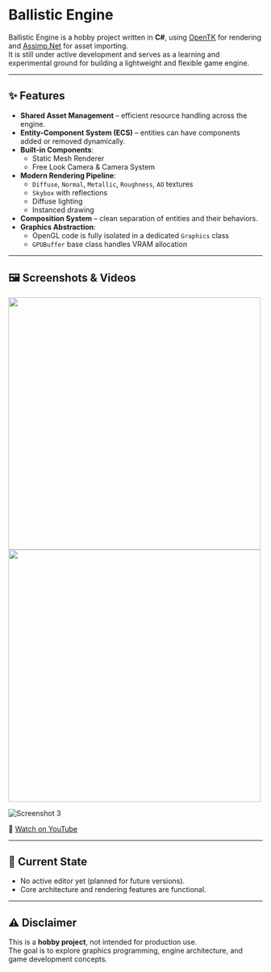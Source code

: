 # Ballistic Engine

Ballistic Engine is a hobby project written in **C#**, using [OpenTK](https://opentk.net/) for rendering and [Assimp.Net](https://github.com/assimp/assimp-net) for asset importing.  
It is still under active development and serves as a learning and experimental ground for building a lightweight and flexible game engine.

---

## ✨ Features

- **Shared Asset Management** – efficient resource handling across the engine.
- **Entity-Component System (ECS)** – entities can have components added or removed dynamically.
- **Built-in Components**:
  - Static Mesh Renderer
  - Free Look Camera & Camera System
- **Modern Rendering Pipeline**:
  - `Diffuse`, `Normal`, `Metallic`, `Roughness`, `AO` textures
  - `Skybox` with reflections
  - Diffuse lighting
  - Instanced drawing
- **Composition System** – clean separation of entities and their behaviors.
- **Graphics Abstraction**:
  - OpenGL code is fully isolated in a dedicated `Graphics` class
  - `GPUBuffer` base class handles VRAM allocation

---

## 🖼️ Screenshots & Videos

<img src="https://github.com/user-attachments/assets/b0a6f0ff-ceb6-424b-92cb-0abdaebef505" width="500" />
<img src="https://github.com/user-attachments/assets/ee589419-5371-4b64-a08b-a24ffeb6cb74" width="500" />

![Screenshot 3](https://github.com/user-attachments/assets/816fb1af-331c-4cb8-96e8-f26593459c94)

🎥 [Watch on YouTube](https://www.youtube.com/watch?v=6uzjT07534k)

---

## 📌 Current State

- No active editor yet (planned for future versions).
- Core architecture and rendering features are functional.

---

## ⚠️ Disclaimer

This is a **hobby project**, not intended for production use.  
The goal is to explore graphics programming, engine architecture, and game development concepts.
